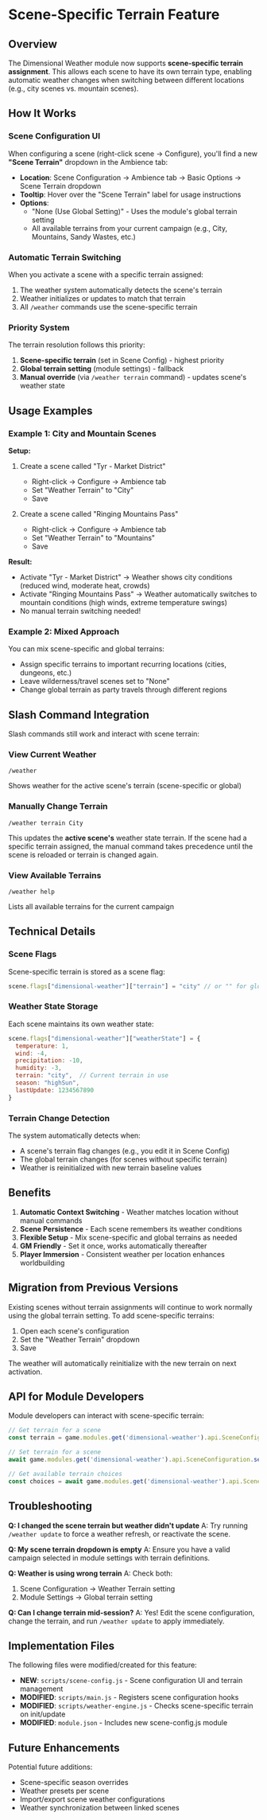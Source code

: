 # Scene-Specific Terrain Feature

## Overview

The Dimensional Weather module now supports **scene-specific terrain assignment**. This allows each scene to have its own terrain type, enabling automatic weather changes when switching between different locations (e.g., city scenes vs. mountain scenes).

## How It Works

### Scene Configuration UI

When configuring a scene (right-click scene → Configure), you'll find a new **"Scene Terrain"** dropdown in the Ambience tab:

- **Location**: Scene Configuration → Ambience tab → Basic Options → Scene Terrain dropdown
- **Tooltip**: Hover over the "Scene Terrain" label for usage instructions
- **Options**:
  - "None (Use Global Setting)" - Uses the module's global terrain setting
  - All available terrains from your current campaign (e.g., City, Mountains, Sandy Wastes, etc.)

### Automatic Terrain Switching

When you activate a scene with a specific terrain assigned:
1. The weather system automatically detects the scene's terrain
2. Weather initializes or updates to match that terrain
3. All `/weather` commands use the scene-specific terrain

### Priority System

The terrain resolution follows this priority:
1. **Scene-specific terrain** (set in Scene Config) - highest priority
2. **Global terrain setting** (module settings) - fallback
3. **Manual override** (via `/weather terrain` command) - updates scene's weather state

## Usage Examples

### Example 1: City and Mountain Scenes

**Setup:**
1. Create a scene called "Tyr - Market District"
   - Right-click → Configure → Ambience tab
   - Set "Weather Terrain" to "City"
   - Save

2. Create a scene called "Ringing Mountains Pass"
   - Right-click → Configure → Ambience tab
   - Set "Weather Terrain" to "Mountains"
   - Save

**Result:**
- Activate "Tyr - Market District" → Weather shows city conditions (reduced wind, moderate heat, crowds)
- Activate "Ringing Mountains Pass" → Weather automatically switches to mountain conditions (high winds, extreme temperature swings)
- No manual terrain switching needed!

### Example 2: Mixed Approach

You can mix scene-specific and global terrains:
- Assign specific terrains to important recurring locations (cities, dungeons, etc.)
- Leave wilderness/travel scenes set to "None"
- Change global terrain as party travels through different regions

## Slash Command Integration

Slash commands still work and interact with scene terrain:

### View Current Weather
```
/weather
```
Shows weather for the active scene's terrain (scene-specific or global)

### Manually Change Terrain
```
/weather terrain City
```
This updates the **active scene's** weather state terrain. If the scene had a specific terrain assigned, the manual command takes precedence until the scene is reloaded or terrain is changed again.

### View Available Terrains
```
/weather help
```
Lists all available terrains for the current campaign

## Technical Details

### Scene Flags
Scene-specific terrain is stored as a scene flag:
```javascript
scene.flags["dimensional-weather"]["terrain"] = "city" // or "" for global
```

### Weather State Storage
Each scene maintains its own weather state:
```javascript
scene.flags["dimensional-weather"]["weatherState"] = {
  temperature: 1,
  wind: -4,
  precipitation: -10,
  humidity: -3,
  terrain: "city",  // Current terrain in use
  season: "highSun",
  lastUpdate: 1234567890
}
```

### Terrain Change Detection
The system automatically detects when:
- A scene's terrain flag changes (e.g., you edit it in Scene Config)
- The global terrain changes (for scenes without specific terrain)
- Weather is reinitialized with new terrain baseline values

## Benefits

1. **Automatic Context Switching** - Weather matches location without manual commands
2. **Scene Persistence** - Each scene remembers its weather conditions
3. **Flexible Setup** - Mix scene-specific and global terrains as needed
4. **GM Friendly** - Set it once, works automatically thereafter
5. **Player Immersion** - Consistent weather per location enhances worldbuilding

## Migration from Previous Versions

Existing scenes without terrain assignments will continue to work normally using the global terrain setting. To add scene-specific terrains:

1. Open each scene's configuration
2. Set the "Weather Terrain" dropdown
3. Save

The weather will automatically reinitialize with the new terrain on next activation.

## API for Module Developers

Module developers can interact with scene-specific terrain:

```javascript
// Get terrain for a scene
const terrain = game.modules.get('dimensional-weather').api.SceneConfiguration.getSceneTerrain(scene);

// Set terrain for a scene
await game.modules.get('dimensional-weather').api.SceneConfiguration.setSceneTerrain(scene, "city");

// Get available terrain choices
const choices = await game.modules.get('dimensional-weather').api.SceneConfiguration.getTerrainChoices();
```

## Troubleshooting

**Q: I changed the scene terrain but weather didn't update**
A: Try running `/weather update` to force a weather refresh, or reactivate the scene.

**Q: My scene terrain dropdown is empty**
A: Ensure you have a valid campaign selected in module settings with terrain definitions.

**Q: Weather is using wrong terrain**
A: Check both:
1. Scene Configuration → Weather Terrain setting
2. Module Settings → Global terrain setting

**Q: Can I change terrain mid-session?**
A: Yes! Edit the scene configuration, change the terrain, and run `/weather update` to apply immediately.

## Implementation Files

The following files were modified/created for this feature:

- **NEW**: `scripts/scene-config.js` - Scene configuration UI and terrain management
- **MODIFIED**: `scripts/main.js` - Registers scene configuration hooks
- **MODIFIED**: `scripts/weather-engine.js` - Checks scene-specific terrain on init/update
- **MODIFIED**: `module.json` - Includes new scene-config.js module

## Future Enhancements

Potential future additions:
- Scene-specific season overrides
- Weather presets per scene
- Import/export scene weather configurations
- Weather synchronization between linked scenes
